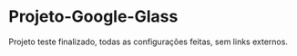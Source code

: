 # Projeto-Google-Glass
Projeto teste finalizado, todas as configurações feitas, sem links externos.
